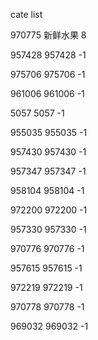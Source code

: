 cate list

970775 新鲜水果 8

957428 957428 -1

975706 975706 -1

961006 961006 -1

5057 5057 -1

955035 955035 -1

957430 957430 -1

957347 957347 -1

958104 958104 -1

972200 972200 -1

957330 957330 -1

970776 970776 -1

957615 957615 -1

972219 972219 -1

970778 970778 -1

969032 969032 -1

